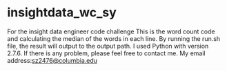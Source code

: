 # insightdata_wc_sy
For the insight data engineer code challenge
This is the word count code and calculating the median of the words in each line. By running the run.sh file, the result will output to the output path. I used Python with version 2.7.6. If there is any problem, please feel free to contact me. My email address:sz2476@columbia.edu